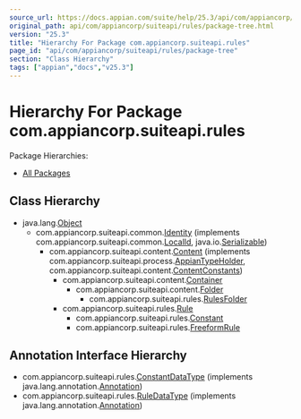```yaml
---
source_url: https://docs.appian.com/suite/help/25.3/api/com/appiancorp/suiteapi/rules/package-tree.html
original_path: api/com/appiancorp/suiteapi/rules/package-tree.html
version: "25.3"
title: "Hierarchy For Package com.appiancorp.suiteapi.rules"
page_id: "api/com/appiancorp/suiteapi/rules/package-tree"
section: "Class Hierarchy"
tags: ["appian","docs","v25.3"]
---
```



# Hierarchy For Package com.appiancorp.suiteapi.rules

Package Hierarchies:

-   [All Packages](../../../../overview-tree.html)

## Class Hierarchy

-   java.lang.[Object](https://docs.oracle.com/en/java/javase/17/docs/api/java.base/java/lang/Object.html "class or interface in java.lang")
    -   com.appiancorp.suiteapi.common.[Identity](../common/Identity.html "class in com.appiancorp.suiteapi.common") (implements com.appiancorp.suiteapi.common.[LocalId](../common/LocalId.html "interface in com.appiancorp.suiteapi.common"), java.io.[Serializable](https://docs.oracle.com/en/java/javase/17/docs/api/java.base/java/io/Serializable.html "class or interface in java.io"))
        -   com.appiancorp.suiteapi.content.[Content](../content/Content.html "class in com.appiancorp.suiteapi.content") (implements com.appiancorp.suiteapi.process.[AppianTypeHolder](../process/AppianTypeHolder.html "interface in com.appiancorp.suiteapi.process"), com.appiancorp.suiteapi.content.[ContentConstants](../content/ContentConstants.html "interface in com.appiancorp.suiteapi.content"))
            -   com.appiancorp.suiteapi.content.[Container](../content/Container.html "class in com.appiancorp.suiteapi.content")
                -   com.appiancorp.suiteapi.content.[Folder](../content/Folder.html "class in com.appiancorp.suiteapi.content")
                    -   com.appiancorp.suiteapi.rules.[RulesFolder](RulesFolder.html "class in com.appiancorp.suiteapi.rules")
            -   com.appiancorp.suiteapi.rules.[Rule](Rule.html "class in com.appiancorp.suiteapi.rules")
                -   com.appiancorp.suiteapi.rules.[Constant](Constant.html "class in com.appiancorp.suiteapi.rules")
                -   com.appiancorp.suiteapi.rules.[FreeformRule](FreeformRule.html "class in com.appiancorp.suiteapi.rules")

## Annotation Interface Hierarchy

-   com.appiancorp.suiteapi.rules.[ConstantDataType](ConstantDataType.html "annotation interface in com.appiancorp.suiteapi.rules") (implements java.lang.annotation.[Annotation](https://docs.oracle.com/en/java/javase/17/docs/api/java.base/java/lang/annotation/Annotation.html "class or interface in java.lang.annotation"))
-   com.appiancorp.suiteapi.rules.[RuleDataType](RuleDataType.html "annotation interface in com.appiancorp.suiteapi.rules") (implements java.lang.annotation.[Annotation](https://docs.oracle.com/en/java/javase/17/docs/api/java.base/java/lang/annotation/Annotation.html "class or interface in java.lang.annotation"))